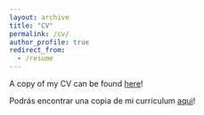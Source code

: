 ```yaml
---
layout: archive
title: "CV"
permalink: /cv/
author_profile: true
redirect_from:
  - /resume
---
```


A copy of my CV can be found [here](files/CV.pdf)!

Podrás encontrar una copia de mi currículum [aqui](files/CVSpanish.pdf)!

